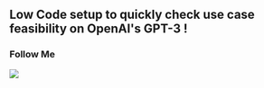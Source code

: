 ## Low Code setup to quickly check use case feasibility on OpenAI's GPT-3 !

### Follow Me
<a href="https://www.linkedin.com/in/salil-gautam/" target="_blank"><img src="https://img.shields.io/badge/LinkedIn-0077B5?style=for-the-badge&logo=linkedin&logoColor=white"></a>
